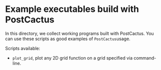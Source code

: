# Example executables build with PostCactus

In this directory, we collect working programs built with PostCactus. You can
use these scripts as good examples of `PostCactus`usage.

Scripts available:
- `plot_grid`, plot any 2D grid function on a grid specified via command-line.
